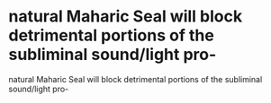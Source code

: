 # natural Maharic Seal will block detrimental portions of the subliminal sound/light pro-

natural Maharic Seal will block detrimental portions of the subliminal sound/light pro-